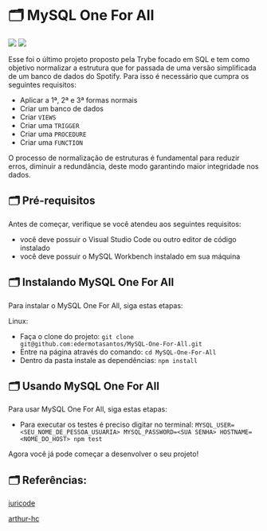 # 🗂 MySQL One For All

<!-- 
![GitHub repo size](https://img.shields.io/github/repo-size/iuricode/README-template?style=for-the-badge)
![GitHub language count](https://img.shields.io/github/languages/count/iuricode/README-template?style=for-the-badge)
![GitHub forks](https://img.shields.io/github/forks/iuricode/README-template?style=for-the-badge)
![Bitbucket open issues](https://img.shields.io/bitbucket/issues/iuricode/README-template?style=for-the-badge)
![Bitbucket open pull requests](https://img.shields.io/bitbucket/pr-raw/iuricode/README-template?style=for-the-badge)
-->
<div> 
  <a href="https://www.linkedin.com/in/eder-santos-78114521a/" target="_blank"><img src="https://img.shields.io/badge/-LinkedIn-%230077B5?style=for-the-badge&logo=linkedin&logoColor=white" target="_blank"></a> 
  <!--  <a href = "mailto:3derms@gmail.com"><img src="https://img.shields.io/badge/-Gmail-%23333?style=for-the-badge&logo=gmail&logoColor=white" target="_blank"></a> -->
  <a href = "mailto:eder.mota@outlook.com"><img src="https://img.shields.io/badge/Microsoft_Outlook-0078D4?style=for-the-badge&logo=microsoft-outlook&logoColor=white" target="_blank"></a> 
</div>

Esse foi o último projeto proposto pela Trybe focado em SQL e tem como objetivo normalizar a estrutura que for passada de uma versão simplificada de um banco de dados do Spotify. Para isso é necessário que cumpra os seguintes requisitos:
- Aplicar a 1ª, 2ª e 3ª formas normais
- Criar um banco de dados
- Criar `VIEWS`
- Criar uma `TRIGGER`
- Criar uma `PROCEDURE`
- Criar uma `FUNCTION`

O processo de normalização de estruturas é fundamental para reduzir erros, diminuir a redundância, deste modo garantindo maior integridade nos dados.

<!-- <img src="exemplo-image.png" alt="exemplo imagem"> -->

## 🗂 Pré-requisitos

Antes de começar, verifique se você atendeu aos seguintes requisitos:
* você deve possuir o Visual Studio Code ou outro editor de código instalado
* você deve possuir o MySQL Workbench instalado em sua máquina
 
## 🗂 Instalando MySQL One For All

Para instalar o MySQL One For All, siga estas etapas:

Linux:

* Faça o clone do projeto: 
`git clone git@github.com:edermotasantos/MySQL-One-For-All.git`
* Entre na página através do comando:
`cd MySQL-One-For-All`
* Dentro da pasta instale as dependências:
`npm install`

## 🗂 Usando MySQL One For All

Para usar MySQL One For All, siga estas etapas:
* Para executar os testes é preciso digitar no terminal: `MYSQL_USER=<SEU_NOME_DE_PESSOA_USUARIA> MYSQL_PASSWORD=<SUA SENHA> HOSTNAME=<NOME_DO_HOST> npm test`

Agora você já pode começar a desenvolver o seu projeto!

## 🗂 Referências:
<a href="https://github.com/iuricode/readme-template/blob/main/README-repository/iuricode.md">iuricode</a>

<a href="https://github.com/arthur-hc/Project-Cookmaster/edit/main/README.md">arthur-hc</a>
